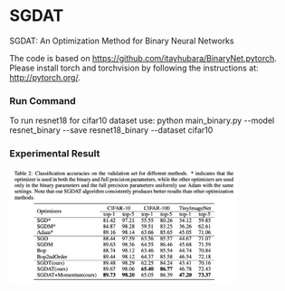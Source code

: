 # SGDAT
SGDAT: An Optimization Method for Binary Neural Networks

The code is based on https://github.com/itayhubara/BinaryNet.pytorch.  
Please install torch and torchvision by following the instructions at: http://pytorch.org/.   

### Run Command
To run resnet18 for cifar10 dataset use: python main_binary.py --model resnet_binary --save resnet18_binary --dataset cifar10  

### Experimental Result
<img src="image/result.png" width = "80%" />
